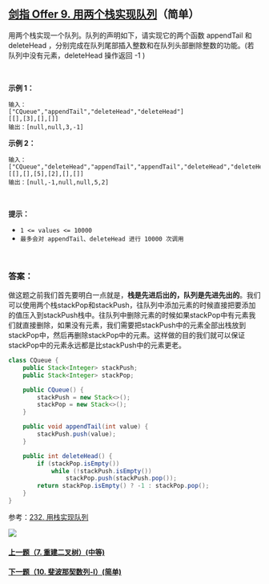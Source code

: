 ## [剑指 Offer 9. 用两个栈实现队列](https://leetcode-cn.com/problems/yong-liang-ge-zhan-shi-xian-dui-lie-lcof/)（简单）

用两个栈实现一个队列。队列的声明如下，请实现它的两个函数 appendTail 和 deleteHead ，分别完成在队列尾部插入整数和在队列头部删除整数的功能。(若队列中没有元素，deleteHead 操作返回 -1 )

<br/>

**示例 1：**

```
输入：
["CQueue","appendTail","deleteHead","deleteHead"]
[[],[3],[],[]]
输出：[null,null,3,-1]
```

**示例 2：**

```
输入：
["CQueue","deleteHead","appendTail","appendTail","deleteHead","deleteHead"]
[[],[],[5],[2],[],[]]
输出：[null,-1,null,null,5,2]
```

<br/>

**提示：**

- `1 <= values <= 10000`
- `最多会对 appendTail、deleteHead 进行 10000 次调用`

<br/>

### 答案：

做这题之前我们首先要明白一点就是，**栈是先进后出的，队列是先进先出的**。我们可以使用两个栈stackPop和stackPush，往队列中添加元素的时候直接把要添加的值压入到stackPush栈中。往队列中删除元素的时候如果stackPop中有元素我们就直接删除，如果没有元素，我们需要把stackPush中的元素全部出栈放到stackPop中，然后再删除stackPop中的元素。这样做的目的我们就可以保证stackPop中的元素永远都是比stackPush中的元素更老。

```java
class CQueue {
    public Stack<Integer> stackPush;
    public Stack<Integer> stackPop;

    public CQueue() {
        stackPush = new Stack<>();
        stackPop = new Stack<>();
    }

    public void appendTail(int value) {
        stackPush.push(value);
    }

    public int deleteHead() {
        if (stackPop.isEmpty())
            while (!stackPush.isEmpty())
                stackPop.push(stackPush.pop());
        return stackPop.isEmpty() ? -1 : stackPop.pop();
    }
}
```



参考：[232. 用栈实现队列](https://github.com/sdwwld/leetCode/blob/master/src/main/java/com/wld/java/leetcode/leetCode0232.md)

![](https://img-blog.csdnimg.cn/20200807155236311.png)



#### [上一题（7. 重建二叉树）(中等)](https://github.com/sdwwld/leetCode/blob/master/src/main/java/com/wld/java/offer/剑指Offer07.md)

#### [下一题（10. 斐波那契数列-I）(简单)](https://github.com/sdwwld/leetCode/blob/master/src/main/java/com/wld/java/offer/剑指Offer10-I.md)